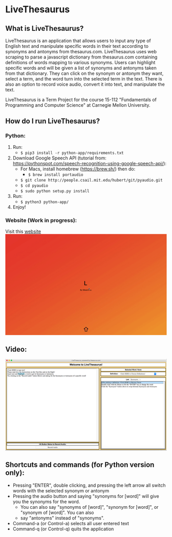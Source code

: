# LiveThesaurus

## What is LiveThesaurus?
LiveThesaurus is an application that allows users to input any type of English text and
manipulate specific words in their text according to synonyms and antonyms from thesaurus.com.
LiveThesaurus uses web scraping to parse a javascript dictionary from thesaurus.com containing
definitions of words mapping to various synonyms. Users can highlight specific words and will
be given a list of synonyms and antonyms taken from that dictionary. They can click on the synonym
or antonym they want, select a term, and the word turn into the selected term in the text. There
is also an option to record voice audio, convert it into text, and manipulate the text.

LiveThesaurus is a Term Project for the course 15-112 "Fundamentals of Programming and Computer
Science" at Carnegie Mellon University.

## How do I run LiveThesaurus?
### Python:
1. Run:
	- ```$ pip3 install -r python-app/requirements.txt```
2. Download Google Speech API (tutorial from: https://pythonspot.com/speech-recognition-using-google-speech-api/):<br>
	- For Macs, install homebrew (https://brew.sh/) then do:
		- ```$ brew install portaudio```
	- ```$ git clone http://people.csail.mit.edu/hubert/git/pyaudio.git```
	- ```$ cd pyaudio```
	- ```$ sudo python setup.py install```
3. Run:
	- ```$ python3 python-app/```
4. Enjoy!

### Website (Work in progress):
Visit this [website](https://livethesaurus.herokuapp.com/)<br>
[![Website Link](https://github.com/EdwardLu2018/LiveThesaurus/blob/master/readme/web-app.gif)](https://livethesaurus.herokuapp.com/)

## Video:
[![Video Link](https://github.com/EdwardLu2018/LiveThesaurus/blob/master/readme/img.png)](https://youtu.be/QUXn-8Eoq7w)

## Shortcuts and commands (for Python version only):
- Pressing "ENTER", double clicking, and pressing the left arrow all switch words with the selected synonym or antonym<br>
- Pressing the audio button and saying "synonyms for [word]" will give you the synonyms for the word.
    - You can also say "synonyms of [word]", "synonym for [word]", or "synonym of [word]". You can also
    - say "antonyms" instead of "synonyms".
- Command-a (or Control-a) selects all user entered text<br>
- Command-q (or Control-q) quits the application<br>
